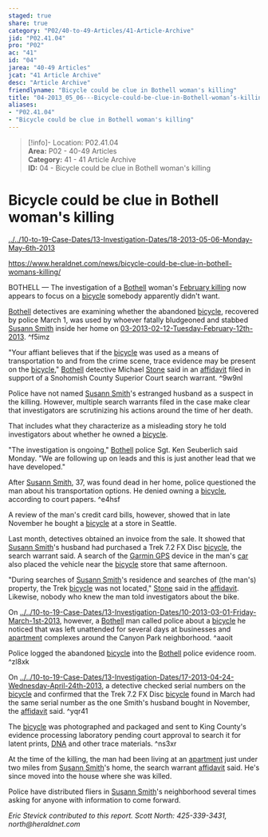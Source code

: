 ```yaml
---  
staged: true  
share: true  
category: "P02/40-to-49-Articles/41-Article-Archive"  
jid: "P02.41.04"  
pro: "P02"  
ac: "41"  
id: "04"  
jarea: "40-49 Articles"  
jcat: "41 Article Archive"  
desc: "Article Archive"  
friendlyname: "Bicycle could be clue in Bothell woman's killing"  
title: "04-2013_05_06---Bicycle-could-be-clue-in-Bothell-woman’s-killing"  
aliases:   
- "P02.41.04"  
- "Bicycle could be clue in Bothell woman's killing"  
---  
```

>[!info]- Location: P02.41.04  
>**Area:** P02 - 40-49 Articles  
>**Category:** 41 - 41 Article Archive  
>**ID:** 04 - Bicycle could be clue in Bothell woman's killing  
  
# Bicycle could be clue in Bothell woman's killing  
  
  
  
[../../10-to-19-Case-Dates/13-Investigation-Dates/18-2013-05-06-Monday-May-6th-2013](../../10-to-19-Case-Dates/13-Investigation-Dates/18-2013-05-06-Monday-May-6th-2013.md)  
  
<https://www.heraldnet.com/news/bicycle-could-be-clue-in-bothell-womans-killing/>  
  
BOTHELL — The investigation of a [Bothell](../../50-to-59-Investigation/52-Key-Locations/05-Bothell.md.md) woman's [February killing](http://www.heraldnet.com/article/20130430/NEWS01/704309813/0/SEARCH) now appears to focus on a [bicycle](../../60-to-69-Evidence/63-Physical/02-Bicycle.md.md.md) somebody apparently didn't want.  
  
[Bothell](../../50-to-59-Investigation/52-Key-Locations/05-Bothell.md.md) detectives are examining whether the abandoned [bicycle](../../60-to-69-Evidence/63-Physical/02-Bicycle.md.md), recovered by police March 1, was used by whoever fatally bludgeoned and stabbed [Susann Smith](../../70-to-79-People/71-Victims/02-Susann-Smith.md.md) inside her home on [03-2013-02-12-Tuesday-February-12th-2013](../../10-to-19-Case-Dates/12-Crime-Dates/03-2013-02-12-Tuesday-February-12th-2013.md). ^f5imz  
  
"Your affiant believes that if the [bicycle](../../60-to-69-Evidence/63-Physical/02-Bicycle.md.md.md) was used as a means of transportation to and from the crime scene, trace evidence may be present on the [bicycle](../../60-to-69-Evidence/63-Physical/02-Bicycle.md.md.md)," [Bothell](../../50-to-59-Investigation/52-Key-Locations/05-Bothell.md.md) detective Michael [Stone](../../70-to-79-People/76-Experts/03-Steve-Stone.md) said in an [affidavit](../../20-to-29-Case-Files/21-File-Notes/03-Affidavit.md) filed in support of a Snohomish County Superior Court search warrant. ^9w9nl  
  
Police have not named [Susann Smith](../../70-to-79-People/71-Victims/02-Susann-Smith.md.md)'s estranged husband as a suspect in the killing. However, multiple search warrants filed in the case make clear that investigators are scrutinizing his actions around the time of her death.  
  
That includes what they characterize as a misleading story he told investigators about whether he owned a [bicycle](../../60-to-69-Evidence/63-Physical/02-Bicycle.md.md.md).  
  
"The investigation is ongoing," [Bothell](../../50-to-59-Investigation/52-Key-Locations/05-Bothell.md.md) police Sgt. Ken Seuberlich said Monday. "We are following up on leads and this is just another lead that we have developed."  
  
After [Susann Smith](../../70-to-79-People/71-Victims/02-Susann-Smith.md.md), 37, was found dead in her home, police questioned the man about his transportation options. He denied owning a [bicycle](../../60-to-69-Evidence/63-Physical/02-Bicycle.md.md.md), according to court papers. ^e4hsf  
  
A review of the man's credit card bills, however, showed that in late November he bought a [bicycle](../../60-to-69-Evidence/63-Physical/02-Bicycle.md.md.md) at a store in Seattle.  
  
Last month, detectives obtained an invoice from the sale. It showed that [Susann Smith](../../70-to-79-People/71-Victims/02-Susann-Smith.md.md)'s husband had purchased a Trek 7.2 FX Disc [bicycle](../../60-to-69-Evidence/63-Physical/02-Bicycle.md.md.md), the search warrant said. A search of the [Garmin GPS](../../60-to-69-Evidence/61-Digital/03-Garmin-GPS.md) device in the man's [car](../../60-to-69-Evidence/63-Physical/05-Car.md) also placed the vehicle near the [bicycle](../../60-to-69-Evidence/63-Physical/02-Bicycle.md.md.md) store that same afternoon.  
  
"During searches of [Susann Smith](../../70-to-79-People/71-Victims/02-Susann-Smith.md.md)'s residence and searches of (the man's) property, the Trek [bicycle](../../60-to-69-Evidence/63-Physical/02-Bicycle.md.md.md) was not located," [Stone](../../70-to-79-People/76-Experts/03-Steve-Stone.md.md) said in the [affidavit](../../20-to-29-Case-Files/21-File-Notes/03-Affidavit.md.md). Likewise, nobody who knew the man told investigators about the bike.  
  
On [../../10-to-19-Case-Dates/13-Investigation-Dates/10-2013-03-01-Friday-March-1st-2013](../../10-to-19-Case-Dates/13-Investigation-Dates/10-2013-03-01-Friday-March-1st-2013.md), however, a [Bothell](../../50-to-59-Investigation/52-Key-Locations/05-Bothell.md.md) man called police about a [bicycle](../../60-to-69-Evidence/63-Physical/02-Bicycle.md.md.md) he noticed that was left unattended for several days at businesses and [apartment](../../50-to-59-Investigation/52-Key-Locations/06-Apartment.md.md) complexes around the Canyon Park neighborhood. ^aaoit  
  
Police logged the abandoned [bicycle](../../60-to-69-Evidence/63-Physical/02-Bicycle.md.md.md) into the [Bothell](../../50-to-59-Investigation/52-Key-Locations/05-Bothell.md.md) police evidence room. ^zl8xk  
  
On [../../10-to-19-Case-Dates/13-Investigation-Dates/17-2013-04-24-Wednesday-April-24th-2013](../../10-to-19-Case-Dates/13-Investigation-Dates/17-2013-04-24-Wednesday-April-24th-2013.md), a detective checked serial numbers on the [bicycle](../../60-to-69-Evidence/63-Physical/02-Bicycle.md.md.md) and confirmed that the Trek 7.2 FX Disc [bicycle](../../60-to-69-Evidence/63-Physical/02-Bicycle.md.md.md) found in March had the same serial number as the one Smith's husband bought in November, the [affidavit](../../20-to-29-Case-Files/21-File-Notes/03-Affidavit.md.md.md) said. ^yqr41  
  
The [bicycle](../../60-to-69-Evidence/63-Physical/02-Bicycle.md.md.md) was photographed and packaged and sent to King County's evidence processing laboratory pending court approval to search it for latent prints, [DNA](../../60-to-69-Evidence/62-Forensic/05-DNA.md) and other trace materials. ^ns3xr  
  
At the time of the killing, the man had been living at an [apartment](../../50-to-59-Investigation/52-Key-Locations/06-Apartment.md.md) just under two miles from [Susann Smith](../../70-to-79-People/71-Victims/02-Susann-Smith.md.md)'s home, the search warrant [affidavit](../../20-to-29-Case-Files/21-File-Notes/03-Affidavit.md.md.md.md) said. He's since moved into the house where she was killed.  
  
Police have distributed fliers in [Susann Smith](../../70-to-79-People/71-Victims/02-Susann-Smith.md.md)'s neighborhood several times asking for anyone with information to come forward.  
  
_Eric Stevick contributed to this report. Scott North: 425-339-3431, north@heraldnet.com_  
